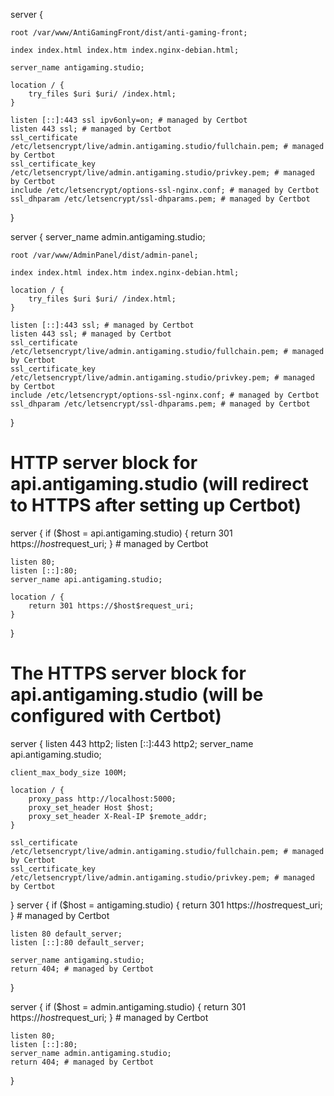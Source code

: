 server {

    root /var/www/AntiGamingFront/dist/anti-gaming-front;

    index index.html index.htm index.nginx-debian.html;

    server_name antigaming.studio;

    location / {
        try_files $uri $uri/ /index.html;
    }

    listen [::]:443 ssl ipv6only=on; # managed by Certbot
    listen 443 ssl; # managed by Certbot
    ssl_certificate /etc/letsencrypt/live/admin.antigaming.studio/fullchain.pem; # managed by Certbot
    ssl_certificate_key /etc/letsencrypt/live/admin.antigaming.studio/privkey.pem; # managed by Certbot
    include /etc/letsencrypt/options-ssl-nginx.conf; # managed by Certbot
    ssl_dhparam /etc/letsencrypt/ssl-dhparams.pem; # managed by Certbot

}

server {
    server_name admin.antigaming.studio;

    root /var/www/AdminPanel/dist/admin-panel;

    index index.html index.htm index.nginx-debian.html;

    location / {
        try_files $uri $uri/ /index.html;
    }

    listen [::]:443 ssl; # managed by Certbot
    listen 443 ssl; # managed by Certbot
    ssl_certificate /etc/letsencrypt/live/admin.antigaming.studio/fullchain.pem; # managed by Certbot
    ssl_certificate_key /etc/letsencrypt/live/admin.antigaming.studio/privkey.pem; # managed by Certbot
    include /etc/letsencrypt/options-ssl-nginx.conf; # managed by Certbot
    ssl_dhparam /etc/letsencrypt/ssl-dhparams.pem; # managed by Certbot

}

# HTTP server block for api.antigaming.studio (will redirect to HTTPS after setting up Certbot)
server {
    if ($host = api.antigaming.studio) {
        return 301 https://$host$request_uri;
    } # managed by Certbot


    listen 80;
    listen [::]:80;
    server_name api.antigaming.studio;

    location / {
        return 301 https://$host$request_uri;
    }


}

# The HTTPS server block for api.antigaming.studio (will be configured with Certbot)
server {
    listen 443 http2;
    listen [::]:443 http2;
    server_name api.antigaming.studio;

    client_max_body_size 100M;

    location / {
        proxy_pass http://localhost:5000;
        proxy_set_header Host $host;
        proxy_set_header X-Real-IP $remote_addr;
    }

    ssl_certificate /etc/letsencrypt/live/admin.antigaming.studio/fullchain.pem; # managed by Certbot
    ssl_certificate_key /etc/letsencrypt/live/admin.antigaming.studio/privkey.pem; # managed by Certbot
}
server {
    if ($host = antigaming.studio) {
        return 301 https://$host$request_uri;
    } # managed by Certbot


    listen 80 default_server;
    listen [::]:80 default_server;

    server_name antigaming.studio;
    return 404; # managed by Certbot


}

server {
    if ($host = admin.antigaming.studio) {
        return 301 https://$host$request_uri;
    } # managed by Certbot


    listen 80;
    listen [::]:80;
    server_name admin.antigaming.studio;
    return 404; # managed by Certbot


}
